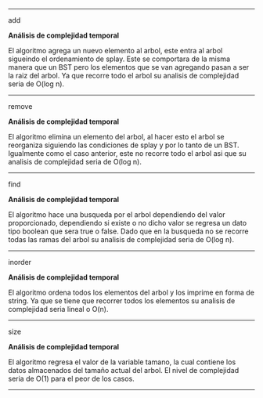 ----------------------------------------------
add

**Análisis de complejidad temporal**

El algoritmo agrega un nuevo elemento al arbol, este entra al arbol sigueindo el ordenamiento de splay. Este se comportara de la misma manera que un BST pero los elementos que se van agregando pasan a ser la raiz del arbol. Ya que recorre todo el arbol su analisis de complejidad seria de O(log n). 

----------------------------------------------
remove

**Análisis de complejidad temporal**

El algoritmo elimina un elemento del arbol, al hacer esto el arbol se reorganiza siguiendo las condiciones de splay y por lo tanto de un BST. Igualmente como el caso anterior, este no recorre todo el arbol asi que su analisis de complejidad seria de O(log n).

----------------------------------------------
find

**Análisis de complejidad temporal**

El algoritmo hace una busqueda por el arbol dependiendo del valor proporcionado, dependiendo si existe o no dicho valor se regresa un dato tipo boolean que sera true o false. Dado que en la busqueda no se recorre todas las ramas del arbol su analisis de complejidad seria de O(log n).

----------------------------------------------
inorder

**Análisis de complejidad temporal**

El algoritmo ordena todos los elementos del arbol y los imprime en forma de string. Ya que se tiene que recorrer todos los elementos su analisis de complejidad seria lineal o O(n).

----------------------------------------------
size

**Análisis de complejidad temporal**

El algoritmo regresa el valor de la variable tamano, la cual contiene los datos almacenados del tamaño actual del arbol. El nivel de complejidad seria de O(1) para el peor de los casos.

----------------------------------------------

